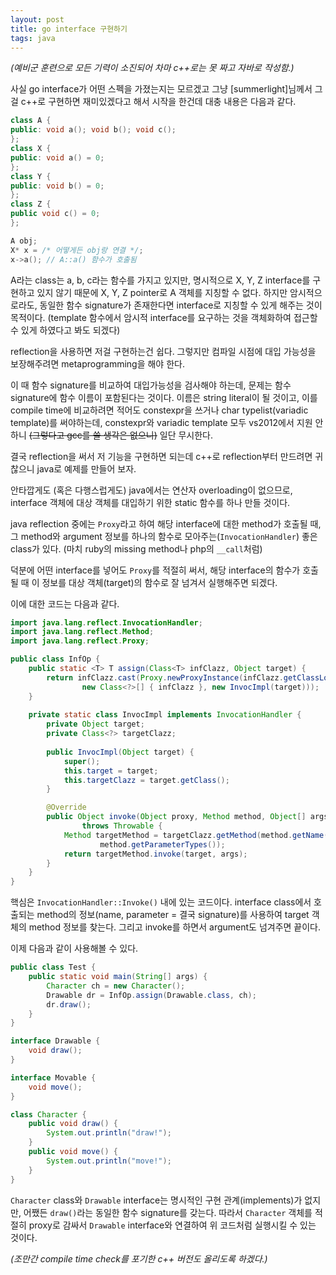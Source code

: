 ```yaml
---
layout: post
title: go interface 구현하기
tags: java
---
```


*(예비군 훈련으로 모든 기력이 소진되어 차마 c++로는 못 짜고 자바로 작성함.)*

사실 go interface가 어떤 스펙을 가졌는지는 모르겠고
그냥 [summerlight]님께서 그걸 c++로 구현하면 재미있겠다고 해서 시작을 한건데 대충 내용은 다음과 같다.

```cpp
class A {
public: void a(); void b(); void c();
};
class X {
public: void a() = 0;
};
class Y {
public: void b() = 0;
};
class Z {
public void c() = 0;
};

A obj;
X* x = /* 어떻게든 obj랑 연결 */;
x->a(); // A::a() 함수가 호출됨
```

A라는 class는 a, b, c라는 함수를 가지고 있지만, 명시적으로 X, Y, Z interface를 구현하고 있지 않기 때문에 X, Y, Z pointer로 A 객체를 지칭할 수 없다. 하지만 암시적으로라도, 동일한 함수 signature가 존재한다면 interface로 지칭할 수 있게 해주는 것이 목적이다. (template 함수에서 암시적 interface를 요구하는 것을 객체화하여 접근할 수 있게 하였다고 봐도 되겠다)

reflection을 사용하면 저걸 구현하는건 쉽다. 그렇지만 컴파일 시점에 대입 가능성을 보장해주려면 metaprogramming을 해야 한다.

이 때 함수 signature를 비교하여 대입가능성을 검사해야 하는데, 문제는 함수 signature에 함수 이름이 포함된다는 것이다. 이름은 string literal이 될 것이고, 이를 compile time에 비교하려면 적어도 constexpr을 쓰거나 char typelist(variadic template)를 써야하는데, constexpr와 variadic template 모두 vs2012에서 지원 안하니 ~~(그렇다고 gcc를 쓸 생각은 없으니)~~ 일단 무시한다.

결국 reflection을 써서 저 기능을 구현하면 되는데 c++로 reflection부터 만드려면 귀찮으니 java로 예제를 만들어 보자.

안타깝게도 (혹은 다행스럽게도) java에서는 연산자 overloading이 없으므로, interface 객체에 대상 객체를 대입하기 위한 static 함수를 하나 만들 것이다.

java reflection 중에는 `Proxy`라고 하여 해당 interface에 대한 method가 호출될 때, 그 method와 argument 정보를 하나의 함수로 모아주는(`InvocationHandler`) 좋은 class가 있다. (마치 ruby의 missing method나 php의 `__call`처럼)

덕분에 어떤 interface를 넣어도 `Proxy`를 적절히 써서, 해당 interface의 함수가 호출될 때 이 정보를 대상 객체(target)의 함수로 잘 넘겨서 실행해주면 되겠다.

이에 대한 코드는 다음과 같다.

```java
import java.lang.reflect.InvocationHandler;
import java.lang.reflect.Method;
import java.lang.reflect.Proxy;

public class InfOp {
    public static <T> T assign(Class<T> infClazz, Object target) {
        return infClazz.cast(Proxy.newProxyInstance(infClazz.getClassLoader(), 
                new Class<?>[] { infClazz }, new InvocImpl(target)));
    }
    
    private static class InvocImpl implements InvocationHandler {
        private Object target;
        private Class<?> targetClazz;
        
        public InvocImpl(Object target) {
            super();
            this.target = target;
            this.targetClazz = target.getClass();
        }

        @Override
        public Object invoke(Object proxy, Method method, Object[] args)
                throws Throwable {
            Method targetMethod = targetClazz.getMethod(method.getName(), 
                    method.getParameterTypes());
            return targetMethod.invoke(target, args);
        }
    }
}
```

핵심은 `InvocationHandler::Invoke()` 내에 있는 코드이다. interface class에서 호출되는 method의 정보(name, parameter = 결국 signature)를 사용하여 target 객체의 method 정보를 찾는다. 그리고 invoke를 하면서 argument도 넘겨주면 끝이다.


이제 다음과 같이 사용해볼 수 있다.

```java
public class Test {
    public static void main(String[] args) {
        Character ch = new Character();
        Drawable dr = InfOp.assign(Drawable.class, ch);
        dr.draw();
    }
}

interface Drawable {
    void draw();
}

interface Movable {
    void move();
}

class Character {
    public void draw() {
        System.out.println("draw!");
    }
    public void move() {
        System.out.println("move!");
    }
}
```

`Character` class와 `Drawable` interface는 명시적인 구현 관계(implements)가 없지만, 어쨌든 `draw()`라는 동일한 함수 signature를 갖는다. 따라서 `Character` 객체를 적절히 proxy로 감싸서 `Drawable` interface와 연결하여 위 코드처럼 실행시킬 수 있는 것이다.


*(조만간 compile time check를 포기한 c++ 버전도 올리도록 하겠다.)*